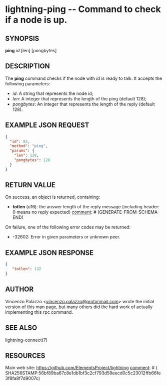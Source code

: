 lightning-ping -- Command to check if a node is up.
============================================================

SYNOPSIS
--------

**ping** *id* \[len\] \[pongbytes\]

DESCRIPTION
-----------

The **ping** command checks if the node with *id* is ready to talk. It accepts the following parameters:

- *id*: A string that represents the node id;
- *len*: A integer that represents the length of the ping (default 128);
- *pongbytes*: An integer that represents the length of the reply (default 128).

EXAMPLE JSON REQUEST
------------
```json
{
  "id": 82,
  "method": "ping",
  "params": {
    "len": 128,
    "pongbytes": 128
  }
}
```

RETURN VALUE
------------

[comment]: # (GENERATE-FROM-SCHEMA-START)
On success, an object is returned, containing:
- **totlen** (u16): the answer length of the reply message (including header: 0 means no reply expected)
[comment]: # (GENERATE-FROM-SCHEMA-END)

On failure, one of the following error codes may be returned:

- -32602: Error in given parameters or unknown peer.

EXAMPLE JSON RESPONSE
-----
```json
{
   "totlen": 132
}

```


AUTHOR
------

Vincenzo Palazzo <<vincenzo.palazzo@protonmail.com>> wrote the initial version of this man page, but many others did the hard work of actually implementing this rpc command.

SEE ALSO
--------

lightning-connect(7)

RESOURCES
---------

Main web site: <https://github.com/ElementsProject/lightning>
[comment]: # ( SHA256STAMP:56bf89ba67c8e1db1bf3c2cf793d59eecd0c5c23012ffb66fe3f8fa8f7d9007c)
